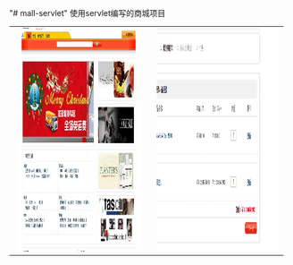 "# mall-servlet" 
使用servlet编写的商城项目


<table>
<tr>
  <td>
    <img src="https://github.com/JackZhangOnly/mall-servlet/blob/master/screen/index.jpg" width="220" height="400" alt="商城首页"/>
  </td>
  <td>
    <img src="https://github.com/JackZhangOnly/mall-servlet/blob/master/screen/card.png" width="220" height="400" alt="购物车"/>
  </td>
</tr>
</table>
